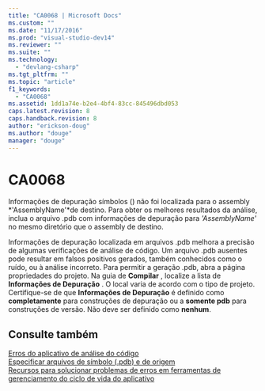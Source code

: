 ```yaml
---
title: "CA0068 | Microsoft Docs"
ms.custom: ""
ms.date: "11/17/2016"
ms.prod: "visual-studio-dev14"
ms.reviewer: ""
ms.suite: ""
ms.technology: 
  - "devlang-csharp"
ms.tgt_pltfrm: ""
ms.topic: "article"
f1_keywords: 
  - "CA0068"
ms.assetid: 1dd1a74e-b2e4-4bf4-83cc-845496dbd053
caps.latest.revision: 8
caps.handback.revision: 8
author: "erickson-doug"
ms.author: "douge"
manager: "douge"
---
```

# CA0068
Informações de depuração símbolos \(\) não foi localizada para o assembly *'AssemblyName'*de destino.  Para obter os melhores resultados da análise, inclua o arquivo .pdb com informações de depuração para *'AssemblyName'* no mesmo diretório que o assembly de destino.  
  
 Informações de depuração localizada em arquivos .pdb melhora a precisão de algumas verificações de análise de código.  Um arquivo .pdb ausentes pode resultar em falsos positivos gerados, também conhecidos como o ruído, ou à análise incorreto.  Para permitir a geração .pdb, abra a página propriedades do projeto.  Na guia de **Compilar** , localize a lista de **Informações de Depuração** .  O local varia de acordo com o tipo de projeto.  Certifique\-se de que **Informações de Depuração** é definido como **completamente** para construções de depuração ou a **somente pdb** para construções de versão.  Não deve ser definido como **nenhum**.  
  
## Consulte também  
 [Erros do aplicativo de análise do código](../code-quality/code-analysis-application-errors.md)   
 [Especificar arquivos de símbolo \(.pdb\) e de origem](../debugger/specify-symbol-dot-pdb-and-source-files-in-the-visual-studio-debugger.md)   
 [Recursos para solucionar problemas de erros em ferramentas de gerenciamento do ciclo de vida do aplicativo](../Topic/Resources%20for%20Troubleshooting%20Errors%20in%20Application%20Lifecycle%20Management%20Tools.md)